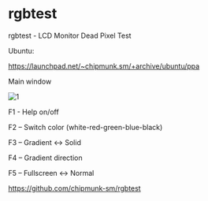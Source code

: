 # rgbtest
rgbtest - LCD Monitor Dead Pixel Test

Ubuntu: 

https://launchpad.net/~chipmunk.sm/+archive/ubuntu/ppa


Main window

![1](https://user-images.githubusercontent.com/29524958/27997506-026f9792-6502-11e7-8611-149e2d23b53b.png)

F1 - Help on/off

F2 – Switch color (white-red-green-blue-black)

F3 – Gradient ↔ Solid

F4 – Gradient direction

F5 – Fullscreen ↔ Normal

https://github.com/chipmunk-sm/rgbtest
